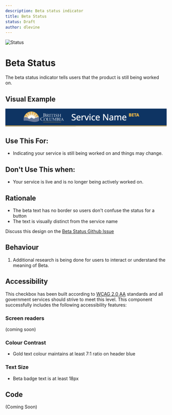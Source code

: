 ```yaml
---
description: Beta status indicator
title: Beta Status
status: Draft
author: dlevine
---
```


![Status](https://img.shields.io/badge/Recommended-Draft-orange.svg)

# Beta Status
The beta status indicator tells users that the product is still being worked on.

## Visual Example

![Beta status indicator](./images/beta-status-bc.png)

## Use This For:
* Indicating your service is still being worked on and things may change.

## Don't Use This when:
* Your service is live and is no longer being actively worked on.

## Rationale
* The beta text has no border so users don't confuse the status for a button
* The text is visually distinct from the service name

Discuss this design on the [Beta Status Github Issue](https://github.com/bcgov/design-system/issues/78)

## Behaviour
1. Additional research is being done for users to interact or understand the meaning of Beta.

## Accessibility
This checkbox has been built according to [WCAG 2.0 AA](https://www.w3.org/TR/WCAG20/) standards and all government services should strive to meet this level.  This component successfully includes the following accessibility features:

### Screen readers
(coming soon)

### Colour Contrast
* Gold text colour maintains at least 7:1 ratio on header blue

### Text Size
* Beta badge text is at least 18px

## Code
(Coming Soon)
